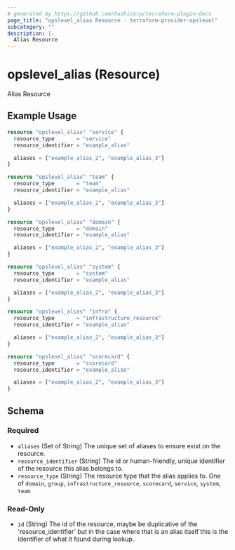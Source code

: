```yaml
---
# generated by https://github.com/hashicorp/terraform-plugin-docs
page_title: "opslevel_alias Resource - terraform-provider-opslevel"
subcategory: ""
description: |-
  Alias Resource
---
```


# opslevel_alias (Resource)

Alias Resource

## Example Usage

```terraform
resource "opslevel_alias" "service" {
  resource_type       = "service"
  resource_identifier = "example_alias"

  aliases = ["example_alias_2", "example_alias_3"]
}

resource "opslevel_alias" "team" {
  resource_type       = "team"
  resource_identifier = "example_alias"

  aliases = ["example_alias_2", "example_alias_3"]
}

resource "opslevel_alias" "domain" {
  resource_type       = "domain"
  resource_identifier = "example_alias"

  aliases = ["example_alias_2", "example_alias_3"]
}

resource "opslevel_alias" "system" {
  resource_type       = "system"
  resource_identifier = "example_alias"

  aliases = ["example_alias_2", "example_alias_3"]
}

resource "opslevel_alias" "infra" {
  resource_type       = "infrastructure_resource"
  resource_identifier = "example_alias"

  aliases = ["example_alias_2", "example_alias_3"]
}

resource "opslevel_alias" "scorecard" {
  resource_type       = "scorecard"
  resource_identifier = "example_alias"

  aliases = ["example_alias_2", "example_alias_3"]
}
```

<!-- schema generated by tfplugindocs -->
## Schema

### Required

- `aliases` (Set of String) The unique set of aliases to ensure exist on the resource.
- `resource_identifier` (String) The id or human-friendly, unique identifier of the resource this alias belongs to.
- `resource_type` (String) The resource type that the alias applies to. One of `domain`, `group`, `infrastructure_resource`, `scorecard`, `service`, `system`, `team`

### Read-Only

- `id` (String) The id of the resource, maybe be duplicative of the 'resource_identifier' but in the case where that is an alias itself this is the identifier of what it found during lookup.


